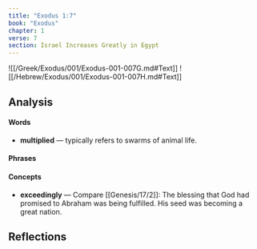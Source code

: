 ```yaml
---
title: "Exodus 1:7"
book: "Exodus"
chapter: 1
verse: 7
section: Israel Increases Greatly in Egypt
---
```

![[/Greek/Exodus/001/Exodus-001-007G.md#Text]]
![[/Hebrew/Exodus/001/Exodus-001-007H.md#Text]]

## Analysis

#### Words
- **multiplied** — typically refers to swarms of animal life.

#### Phrases

#### Concepts
- **exceedingly** — Compare [[Genesis/17/2]]: The blessing that God had promised to Abraham was being fulfilled. His seed was becoming a great nation.

## Reflections
